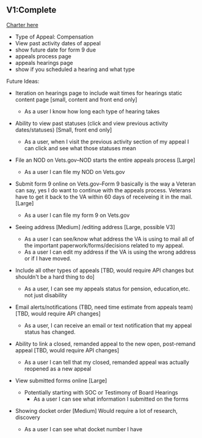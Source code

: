 ## V1:Complete 
[Charter here](https://github.com/department-of-veterans-affairs/vets.gov-team/blob/master/Products/Global/Appeals%20Status/Appeals%20Charter%20Signed.pdf)

- Type of Appeal: Compensation 
- View past activity dates of appeal 
- show future date for form 9 due
- appeals process page
- appeals hearings page
- show if you scheduled a hearing and what type

Future Ideas: 

- Iteration on hearings page to include wait times for hearings static content page [small, content and front end only]
  - As a user I know how long each type of hearing takes

- Ability to view past statuses (click and view previous activity dates/statuses) [Small, front end only]
  - As a user, when I visit the previous activity section of my appeal I can click and see what those statuses mean

- File an NOD on Vets.gov–NOD starts the entire appeals process [Large]
  - As a user I can file my NOD on Vets.gov 

- Submit form 9 online on Vets.gov–Form 9 basically is the way a Veteran can say, yes I do want to continue with the appeals process.  Veterans have to get it back to the VA within 60 days of receiveing it in the mail. [Large]
  - As a user I can file my form 9 on Vets.gov

- Seeing address [Medium] /editing address [Large, possible V3]
  - As a user I can see/know what address the VA is using to mail all of the important paperwork/forms/decisions related to my appeal. 
  - As a user I can edit my address if the VA is using the wrong address or if I have moved. 

- Include all other types of appeals [TBD, would require API changes but shouldn't be a hard thing to do]
  - As a user, I can see my appeals status for pension, education,etc. not just disability 

- Email alerts/notifications (TBD, need time estimate from appeals team) [TBD, would require API changes]
  - As a user, I can receive an email or text notification that my appeal status has changed. 

- Ability to link a closed, remanded appeal to the new open, post-remand appeal [TBD, would require API changes]
  - As a user I can tell that my closed, remanded appeal was actually reopened as a new appeal 

- View submitted forms online [Large]
  - Potentially starting with SOC or Testimony of Board Hearings
    - As a user I can see  what information I submitted on the forms 

- Showing docket order [Medium] Would require a lot of research, discovery 
  - As a user I can see what docket number I have 
